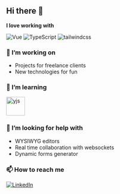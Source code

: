 ## Hi there 👋

**I love working with**

<div display="flex">
  <img src="https://img.shields.io/badge/vue-%2320232a.svg?style=for-the-badge&logo=vuedotjs" alt="Vue"/>
  <img src="https://img.shields.io/badge/typescript-%23007ACC.svg?style=for-the-badge&logo=typescript&logoColor=white" alt="TypeScript"/>
  <img src="https://img.shields.io/badge/tailwind-%2320232a.svg?style=for-the-badge&logo=tailwindcss" alt="tailwindcss"/>
</div>

### 🔭 I’m working on

- Projects for freelance clients
- New technologies for fun

### 🌱 I’m learning

<div display="flex">
  <a href="https://yjs.dev">
  <img src="https://camo.githubusercontent.com/3a5e37dc07744e58761dc92794e7c6414e1cf3966aab3fadf088194c9f6b1a36/68747470733a2f2f796a732e6465762f696d616765732f6c6f676f2f796a732d313230783132302e706e67" width="50px" alt="yjs"/>
  </a>
</div>

### 🤔 I’m looking for help with

- WYSIWYG editors
- Real time collaboration with websockets
- Dynamic forms generator

### 📫 How to reach me

<div display="flex">
  <a href="https://www.linkedin.com/in/jörn-ossowski-00244577/">
    <img src="https://img.shields.io/badge/linkedin-%230077B5.svg?style=for-the-badge&logo=linkedin&logoColor=white" alt="LinkedIn"/>
  </a>
</div>
